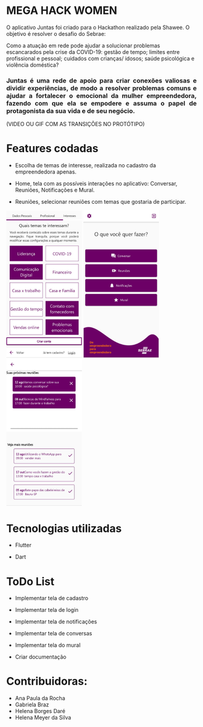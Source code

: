 # MEGA HACK WOMEN

O aplicativo Juntas foi criado para o Hackathon realizado pela Shawee. O objetivo é resolver o desafio do Sebrae: 

Como a atuação em rede pode ajudar a solucionar problemas escancarados pela crise da COVID-19: gestão de tempo; limites entre profissional e pessoal; cuidados com crianças/ idosos; saúde psicológica e violência doméstica?

### <p align=justify> Juntas é uma rede de apoio para criar conexões valiosas e dividir experiências, de modo a resolver problemas comuns e ajudar a fortalecer o emocional da mulher empreendedora, fazendo com que ela se empodere e assuma o papel de protagonista da sua vida e de seu negócio. </p>

(VIDEO OU GIF COM AS TRANSIÇÕES NO PROTÓTIPO)



# Features codadas

* Escolha de temas de interesse, realizada no cadastro da empreendedora apenas.

* Home, tela com as possíveis interações no aplicativo: Conversar, Reuniões, Notificações e Mural.

* Reuniões, selecionar reuniões com temas que gostaria de participar.

<img src="https://github.com/helenabdr/mega-hack-women/blob/master/images/escolha_temas.jpeg" alt="drawing" width="200"/> <img src="https://github.com/helenabdr/mega-hack-women/blob/master/images/menu.jpeg" alt="drawing" width="200"/> <img src="https://github.com/helenabdr/mega-hack-women/blob/master/images/reunioes.jpeg" alt="drawing" width="200"/>  


# Tecnologias utilizadas

* Flutter

* Dart

# ToDo List

* Implementar tela de cadastro

* Implementar tela de login

* Implementar tela de notificações

* Implementar tela de conversas

* Implementar tela do mural

* Criar documentação

# Contribuidoras:

* Ana Paula da Rocha
* Gabriela Braz
* Helena Borges Daré
* Helena Meyer da Silva


